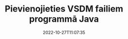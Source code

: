 ---
############################# Static ############################
layout: "auto-gen-merger"
date: 2022-10-27T11:07:35
draft: false
otherformats: docx dot dotm dotx epub html mht mhtml odp ods odt one otp ott pdf pps

############################# Head ############################
head_title: "Pievienojieties VSDM failiem, izmantojot Java & J2SE Documents Merger API"
head_description: "Pievienojiet vairākus VSDM failus Java, izmantojot dokumentu sapludināšanas API ar visiem datiem, stilu un formatējumu kā avota dokumentus."

############################# Header ############################
title: "Pievienojieties VSDM failiem programmā Java"
description: "Pievienojieties VSDM, izmantojot dažas Java koda rindiņas."
bg_image: "https://cms.admin.containerize.com/templates/aspose/App_Themes/V3/images/bg/header1.png"
bg_overlay: false
button:
    enable: true
    icon: "fas fa-arrow-down"
    label: "Lejupielādēt bezmaksas izmēģinājuma versiju"
    link: "https://downloads.groupdocs.com/merger/java"

############################# SubMenu ############################
submenu:
    enable: true

    left:
        img_alt: "GroupDocs.Merger for Java"
        image: "https://cms.admin.containerize.com/templates/groupdocs/images/product-logos/90x90-noborder/groupdocs-merger-java.png"
        product: "GroupDocs.Merger"
        platform: "Java"

    middle:
        button:

            # button loop
            - link: "https://apireference.groupdocs.com/merger/java"
              text: "API atsauce"

            # button loop
            - link: "https://github.com/groupdocs-merger"
              text: "Kodu piemēri"

            # button loop
            - link: "https://products.groupdocs.app/merger/family"
              text: "Tiešraides demonstrācijas"

            # button loop
            - link: "https://purchase.groupdocs.com/pricing/merger/java"
              text: "Cenu noteikšana"

    right:
        link_download: "https://downloads.groupdocs.com/merger"
        link_learn: "https://docs.groupdocs.com/merger/java"
        link_buy: "https://purchase.groupdocs.com"

############################# About ############################
about:
    enable: true
    title: "Par GroupDocs.Merger for Java API"
    content: |
        [GroupDocs.Merger for Java](/lv/merger/java/) nodrošina ērtu risinājumu, lai savienotu vairākus PDF, Microsoft Office (Word, Excel, PowerPoint, OneNote), OpenDocument, HTML, attēlus un daudzus citus dokumentus vienā failā Java lietojumprogrammās. GroupDocs.Merger ietaupīs jums daudz pūļu, jo jums ir atļauts pievienoties VSDM dokumentiem — nav jāinstalē trešās puses programmatūra, darbvirsmas lietojumprogrammas vai spraudņi. Tagad nav nepieciešams tērēt savu laiku un manuāli apvienot failus! GroupDocs misija ir nodrošināt vislabāko kvalitāti un vienkāršot dokumentu apstrādes darbplūsmas.
        
        GroupDocs.Merger API ir pareizā izvēle korporatīvajiem risinājumiem, kuriem nepieciešamas failu savienošanas funkcijas. Šīs API tiek labi atbalstītas visās lielākajās operētājsistēmās un platformās, tostarp J2SE 7.0 (1.7), J2SE 8.0 (1.8), Java 10.

############################# Steps ############################
steps:
    enable: true
    title_left: "Pievienojiet vairākus VSDM failus pakalpojumā Java"
    content_left: |
        [GroupDocs.Merger for Java](/lv/merger/java/) ļauj Java izstrādātājiem viegli apvienot vairākus VSDM failus, veicot dažas vienkāršas darbības.
        
        * Izveidojiet **Merger** gadījumu un norādiet avota dokumenta ceļu kā konstruktora parametru.
        * Izsauciet **Merger** klases **Join** un nododiet otro avota dokumenta ceļu.
        * Lai saglabātu apvienoto dokumentu, zvaniet **Save** no **Merger** klases.

    title_right: "Sistēmas prasības"
    content_right: |
        GroupDocs.Merger for Java API tiek atbalstītas visās lielākajās platformās un operētājsistēmās. Pirms tālāk norādītā koda izpildes, lūdzu, pārliecinieties, vai jūsu sistēmā ir instalēti šādi priekšnosacījumi.

        * Operētājsistēmas: Microsoft Windows, Linux, MacOS
        * Izstrādes vides: NetBeans, IntelliJ IDEA, Eclipse
        * Ietvari: J2SE 7.0 (1.7), J2SE 8.0 (1.8), Java 10
        * Lejupielādējiet jaunāko GroupDocs.Merger for Java versiju no [Maven](https://repository.groupdocs.com/webapp/#/artifacts/browse/tree/General/repo/com/groupdocs/groupdocs-merger)
         
    code: |
     {{% merger/additional-styles %}}
     {{< merger/code-merger title="Kā savienot VSDM failus, izmantojot Java piemēra kodu">}}

        ```java    
        // Pievienojiet VSDM failus, izmantojot GroupDocs.Merger for Java API
        // Izveidot saplūšanu, ievadot VSDM dokumentu
        Merger merger = new Merger("input_1.vsdm");

        // Izsauciet sapludināšanas klases instances pievienošanās metodi un nododiet otrā avota dokumenta ceļu
        merger.join("input_2.vsdm");
    
        // Izsauciet sapludināšanas klases instances saglabāšanas metodi, lai saglabātu sapludināto dokumentu
        merger.save("merged-file.vsdm"); 
        ```
     {{< /merger/code-merger >}}

############################# Demos ############################
demos:
    enable: true
    title: "Tiešsaistes demonstrācijas — tiešsaistes lietotne, lai pievienotos dokumentiem"
    content: |
       Pievienojieties vairāk nekā vienam VSDM failam tūlīt, apmeklējot vietni [GroupDocs.Merger Live Demos](https://products.groupdocs.app/merger/vsdm).
       Tiešraides demonstrācijai ir šādas priekšrocības.
        
############################# About Formats ############################
about_formats:
    enable: true

############################# More Formats ############################
more_formats:
    enable: true
    title: "Pievienošanās citiem dokumentu formātiem"
    content: |
        Java dokumentu apvienošanas API failu formātiem un attēliem. Apvienojiet dažus no populārākajiem dokumentu formātiem, kā norādīts tālāk.

############################# Back to top ###############################
back_to_top:
    enable: true
---